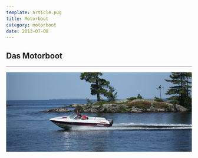 ```yaml
---
template: article.pug
title: Motorboot
category: motorboot
date: 2013-07-08
---
```


## Das Motorboot

---

![Motorboot](images/motorboot.jpg "Motorboot")
